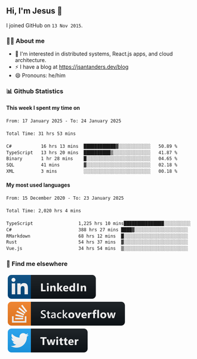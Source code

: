 ## Hi, I'm Jesus 👋

I joined GitHub on `13 Nov 2015`.

<!-- Talking about you -->

### 👨‍💻 About me

- 👦 I'm interested in distributed systems, React.js apps, and cloud architecture.
- ⚡️ I have a blog at <https://jsantanders.dev/blog>
- 😄 Pronouns: he/him

### 📊 Github Statistics

#### This week I spent my time on

<!--START_SECTION:weekly-->

```txt
From: 17 January 2025 - To: 24 January 2025

Total Time: 31 hrs 53 mins

C#           16 hrs 13 mins  ████████████▓░░░░░░░░░░░░   50.89 %
TypeScript   13 hrs 20 mins  ██████████▒░░░░░░░░░░░░░░   41.87 %
Binary       1 hr 28 mins    █░░░░░░░░░░░░░░░░░░░░░░░░   04.65 %
SQL          41 mins         ▓░░░░░░░░░░░░░░░░░░░░░░░░   02.18 %
XML          3 mins          ░░░░░░░░░░░░░░░░░░░░░░░░░   00.18 %
```

<!--END_SECTION:weekly-->

#### My most used languages

<!--START_SECTION:alltime-->

```txt
From: 15 December 2020 - To: 23 January 2025

Total Time: 2,020 hrs 4 mins

TypeScript                 1,225 hrs 10 mins███████████████░░░░░░░░░░   60.65 %
C#                         388 hrs 27 mins ████▓░░░░░░░░░░░░░░░░░░░░   19.23 %
RMarkdown                  68 hrs 12 mins  █░░░░░░░░░░░░░░░░░░░░░░░░   03.38 %
Rust                       54 hrs 37 mins  ▓░░░░░░░░░░░░░░░░░░░░░░░░   02.70 %
Vue.js                     34 hrs 54 mins  ▒░░░░░░░░░░░░░░░░░░░░░░░░   01.73 %
```

<!--END_SECTION:alltime-->

### 📢 Find me elsewhere

<p>
  <a target="_blank" href="https://linkedin.com/in/jsantanders">
    <img src="https://github.com/jsantanders/jsantanders/blob/master/img/linkedin.svg" alt="LinkedIn" style="vertical-align:top; margin:4px">
  </a>
  
  <a target="_blank" href="https://stackoverflow.com/users/7318331/jesus-santander">
    <img src="https://github.com/jsantanders/jsantanders/blob/master/img/stackoverflow.svg" alt="StackOverflow" style="vertical-align:top; margin:4px">
  </a>
  
  <a target="_blank" href="http://twitter.com/jsantanders">
    <img src="https://github.com/jsantanders/jsantanders/blob/master/img/twitter.svg" alt="Twitter" style="vertical-align:top; margin:4px">
  </a>
</p>
